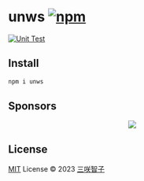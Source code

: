 # unws [![npm](https://img.shields.io/npm/v/unws.svg)](https://npmjs.com/package/unws)

[![Unit Test](https://github.com/sxzz/unws/actions/workflows/unit-test.yml/badge.svg)](https://github.com/sxzz/unws/actions/workflows/unit-test.yml)

## Install

```bash
npm i unws
```

## Sponsors

<p align="center">
  <a href="https://cdn.jsdelivr.net/gh/sxzz/sponsors/sponsors.svg">
    <img src='https://cdn.jsdelivr.net/gh/sxzz/sponsors/sponsors.svg'/>
  </a>
</p>

## License

[MIT](./LICENSE) License © 2023 [三咲智子](https://github.com/sxzz)
